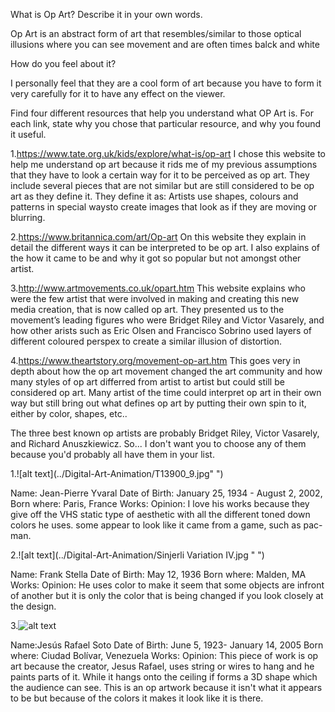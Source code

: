 What is Op Art? Describe it in your own words.

Op Art is an abstract form of art that resembles/similar to those optical illusions where you can see movement and are 
often times balck and white

How do you feel about it?

I personally feel that they are a cool form of art because you have to form it very carefully for it to have any effect
on the viewer.

Find four different resources that help you understand what OP Art is. For each link, state why you chose that particular
resource, and why you found it useful.

1.https://www.tate.org.uk/kids/explore/what-is/op-art
I chose this website to help me understand op art because it rids me of my previous assumptions that they have to look a
certain way for it to be perceived as op art. They include several pieces that are not similar but are still considered to
be op art as they define it. They define it as: Artists use shapes, colours and patterns in special waysto create images
that look as if they are moving or blurring.

2.https://www.britannica.com/art/Op-art
On this website they explain in detail the different ways it can be interpreted to be op art. I also explains of the how
it came to be and why it got so popular but not amongst other artist.

3.http://www.artmovements.co.uk/opart.htm
This website explains who were the few artist that were involved in making and creating this new media creation, that is
now called op art. They presented us to the movement’s leading figures who were Bridget Riley and Victor Vasarely, and how
other arists such as Eric Olsen and Francisco Sobrino used layers of different coloured perspex to create a similar illusion
of distortion.

4.https://www.theartstory.org/movement-op-art.htm
This goes very in depth about how the op art movement changed the art community and how many styles of op art differred from
artist to artist but could still be considered op art. Many artist of the time could interpret op art in their own way but
still bring out what defines op art by putting their own spin to it, either by color, shapes, etc..

The three best known op artists are probably Bridget Riley, Victor Vasarely, and Richard Anuszkiewicz.
So... I don't want you to choose any of them because you'd probably all have them in your list.

1.![alt text](../Digital-Art-Animation/T13900_9.jpg" ")

Name: Jean-Pierre Yvaral
Date of Birth: January 25, 1934 - August 2, 2002,
Born where: Paris, France
Works: 
Opinion:
I love his works because they give off the VHS static type of aesthetic with all the different toned down colors he uses. some appear to look like it came from a game, such as pac-man.

2.![alt text](../Digital-Art-Animation/Sinjerli Variation IV.jpg " ")

Name: Frank Stella
Date of Birth: May 12, 1936
Born where: Malden, MA
Works:
Opinion:
He uses color to make it seem that some objects are infront of another but it is only the color that is being changed if you look closely at the design.

3.![alt text](../Digital-Art-Animation/ve_soto_03_im.jpg " ")

Name:Jesús Rafael Soto
Date of Birth: June 5, 1923- January 14, 2005
Born where: Ciudad Bolívar, Venezuela 
Works:
Opinion:
This piece of work is op art because the creator, Jesus Rafael, uses string or wires to hang and he paints parts of it. While it hangs onto the ceiling if forms a 3D shape which the audience can see. This is an op artwork because it isn't what it appears to be but because of the colors it makes it look like it is there.
